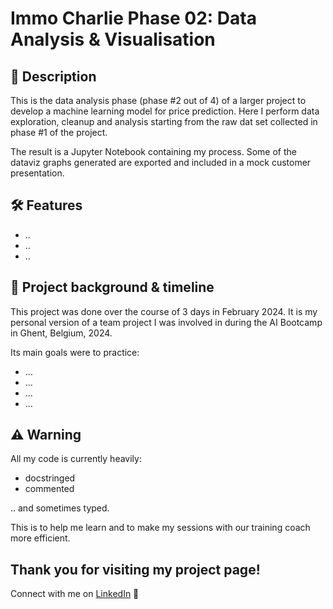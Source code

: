 # Immo Charlie Phase 02: Data Analysis & Visualisation

## 📖 Description

This is the data analysis phase (phase #2 out of 4) of a larger project to develop a machine learning model for price prediction.
Here I perform data exploration, cleanup and analysis starting from the raw dat set collected in phase #1 of the project.

The result is a Jupyter Notebook containing my process. Some of the dataviz graphs generated are exported and included in a
mock customer presentation. 

## 🛠️ Features

- ..
- .. 
- .. 

## 📂 Project background & timeline

This project was done over the course of 3 days in February 2024.
It is my personal version of a team project I was involved in during the AI Bootcamp in Ghent, Belgium, 2024. 

Its main goals were to practice:

- ...
- ...
- ...
- ...

## ⚠️ Warning

All my code is currently heavily:

- docstringed
- commented

.. and sometimes typed.

This is to help me learn and to make my sessions with our training coach more efficient.

## Thank you for visiting my project page!

Connect with me on [LinkedIn](https://www.linkedin.com/in/mirunasuru/) 🤍
